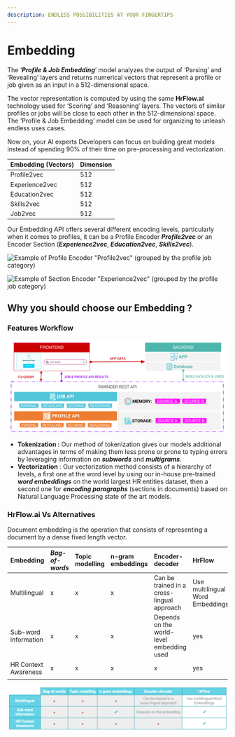 ```yaml
---
description: ENDLESS POSSIBILITIES AT YOUR FINGERTIPS
---
```


# Embedding

The ‘_**Profile & Job Embedding**_’ model analyzes the output of ‘Parsing’ and ‘Revealing’ layers and returns numerical vectors that represent a profile or job given as an input in a 512-dimensional space. 

The vector representation is computed by using the same **HrFlow.ai** technology used for ‘Scoring’ and ‘Reasoning’ layers. The vectors of similar profiles or jobs will be close to each other in the 512-dimensional space. The ‘Profile & Job Embedding’ model can be used for organizing to unleash endless uses cases. 

Now on, your AI experts Developers can focus on building great models instead of spending 90% of their time on pre-processing and vectorization.

| Embedding \(Vectors\) | Dimension |
| :--- | :--- |
| Profile2vec | 512 |
| Experience2vec | 512 |
| Education2vec | 512 |
| Skills2vec | 512 |
| Job2vec | 512 |

Our Embedding API offers several different encoding levels, particularly when it comes to profiles, it can be a Profile Encoder _**Profile2vec**_ or an Encoder Section \(_**Experience2vec**_,  _**Education2vec**_, _**Skills2vec**_\).

![Example of Profile Encoder &quot;Profile2vec&quot; \(grouped by the profile job category\) ](https://lh3.googleusercontent.com/JXagdsThZxaEKwjE83-QrJXjB1r1tk2-KmdBzb94X_a238-5bNtwHuDi-PUA4_cVBkpaCie1uil6lPDNhdggpZhkgiZBYQGe4iKRRGo13XvyYgzuG9Vw_fv72LiYrg2am9MIrPnkwlQ)



![Example of Section Encoder &quot;Experience2vec&quot; \(grouped by the profile job category\) ](https://lh4.googleusercontent.com/cLvklbMDn7YyRNAZjZJ7KeYGnam3XoZTGeV6ERvwkRM2VDerwCmBkoUZpj36MMXXHSHICpSZZH0zS4iygt0X_hJ-nhaxud0F3ZWUEhNLiO7IX7U1o_MZN2Ouy_QEnY2P6ytxZOZZAAk)

## Why you should choose **our Embedding ?**

### Features Workflow

![Embedding Workflow](../.gitbook/assets/image%20%281%29.png)

* **Tokenization :** Our method of tokenization gives our models additional advantages in terms of making them less prone or prone to typing errors by leveraging  information on _**subwords**_ and _**multigrams**._
* **Vectorization** : Our vectorization method consists of a hierarchy of levels, a first one at the word level by using our in-house pre-trained _**word embeddings**_ on the world largest HR entities dataset, then a second one for _**encoding paragraphs**_ \(sections in documents\) based on Natural Language Processing state of the art models.



### **HrFlow.ai Vs Alternatives**

Document embedding is the operation that consists of representing a document by a dense fixed length vector.

| **Embedding** | _Bag-of-words_ | **Topic modelling** | n-gram embeddings | **Encoder-decoder** | HrFlow |
| :--- | :--- | :--- | :--- | :--- | :--- |
| Multilingual |        x  |        x  |        x  | Can be trained in a cross-lingual approach | Use multilingual Word Embeddings  |
| Sub-word information |        x  |        x  |       x | Depends on the world-level embedding used |       yes |
| HR Context Awareness |        x  |        x  |        x  |        x  |       yes |
|  |  |  |  |  |  |

![](../.gitbook/assets/screenshot-2020-04-14-at-13.00.28.png)

